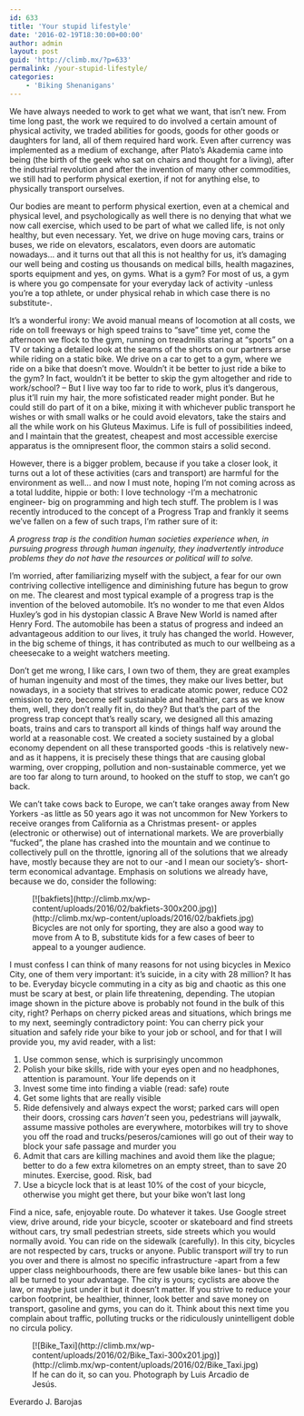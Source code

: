 ```yaml
---
id: 633
title: 'Your stupid lifestyle'
date: '2016-02-19T18:30:00+00:00'
author: admin
layout: post
guid: 'http://climb.mx/?p=633'
permalink: /your-stupid-lifestyle/
categories:
    - 'Biking Shenanigans'
---
```


We have always needed to work to get what we want, that isn’t new. From time long past, the work we required to do involved a certain amount of physical activity, we traded abilities for goods, goods for other goods or daughters for land, all of them required hard work. Even after currency was implemented as a medium of exchange, after Plato’s Akademia came into being (the birth of the geek who sat on chairs and thought for a living), after the industrial revolution and after the invention of many other commodities, we still had to perform physical exertion, if not for anything else, to physically transport ourselves.

Our bodies are meant to perform physical exertion, even at a chemical and physical level, and psychologically as well there is no denying that what we now call exercise, which used to be part of what we called life, is not only healthy, but even necessary. Yet, we drive on huge moving cars, trains or buses, we ride on elevators, escalators, even doors are automatic nowadays… and it turns out that all this is not healthy for us, it’s damaging our well being and costing us thousands on medical bills, health magazines, sports equipment and yes, on gyms. What is a gym? For most of us, a gym is where you go compensate for your everyday lack of activity -unless you’re a top athlete, or under physical rehab in which case there is no substitute-.

It’s a wonderful irony: We avoid manual means of locomotion at all costs, we ride on toll freeways or high speed trains to “save” time yet, come the afternoon we flock to the gym, running on treadmills staring at “sports” on a TV or taking a detailed look at the seams of the shorts on our partners arse while riding on a static bike. We drive on a car to get to a gym, where we ride on a bike that doesn’t move. Wouldn’t it be better to just ride a bike to the gym? In fact, wouldn’t it be better to skip the gym altogether and ride to work/school? – But I live way too far to ride to work, plus it’s dangerous, plus it’ll ruin my hair, the more sofisticated reader might ponder. But he could still do part of it on a bike, mixing it with whichever public transport he wishes or with small walks or he could avoid elevators, take the stairs and all the while work on his Gluteus Maximus. Life is full of possibilities indeed, and I maintain that the greatest, cheapest and most accessible exercise apparatus is the omnipresent floor, the common stairs a solid second.

However, there is a bigger problem, because if you take a closer look, it turns out a lot of these activities (cars and transport) are harmful for the environment as well… and now I must note, hoping I’m not coming across as a total luddite, hippie or both: I love technology -I’m a mechatronic engineer- big on programming and high tech stuff. The problem is I was recently introduced to the concept of a Progress Trap and frankly it seems we’ve fallen on a few of such traps, I’m rather sure of it:

*A progress trap is the condition human societies experience when, in pursuing progress through human ingenuity, they inadvertently introduce problems they do not have the resources or political will to solve.*

I’m worried, after familiarizing myself with the subject, a fear for our own contriving collective intelligence and diminishing future has begun to grow on me. The clearest and most typical example of a progress trap is the invention of the beloved automobile. It’s no wonder to me that even Aldos Huxley’s god in his dystopian classic A Brave New World is named after Henry Ford. The automobile has been a status of progress and indeed an advantageous addition to our lives, it truly has changed the world. However, in the big scheme of things, it has contributed as much to our wellbeing as a cheesecake to a weight watchers meeting.

Don’t get me wrong, I like cars, I own two of them, they are great examples of human ingenuity and most of the times, they make our lives better, but nowadays, in a society that strives to eradicate atomic power, reduce CO2 emission to zero, become self sustainable and healthier, cars as we know them, well, they don’t really fit in, do they? But that’s the part of the progress trap concept that’s really scary, we designed all this amazing boats, trains and cars to transport all kinds of things half way around the world at a reasonable cost. We created a society sustained by a global economy dependent on all these transported goods -this is relatively new- and as it happens, it is precisely these things that are causing global warming, over cropping, pollution and non-sustainable commerce, yet we are too far along to turn around, to hooked on the stuff to stop, we can’t go back.

We can’t take cows back to Europe, we can’t take oranges away from New Yorkers -as little as 50 years ago it was not uncommon for New Yorkers to receive oranges from California as a Christmas present- or apples (electronic or otherwise) out of international markets. We are proverbially “fucked”, the plane has crashed into the mountain and we continue to collectively pull on the throttle, ignoring all of the solutions that we already have, mostly because they are not to our -and I mean our society’s- short-term economical advantage. Emphasis on solutions we already have, because we do, consider the following:

<figure aria-describedby="caption-attachment-635" class="wp-caption aligncenter" id="attachment_635" style="width: 422px">[![bakfiets](http://climb.mx/wp-content/uploads/2016/02/bakfiets-300x200.jpg)](http://climb.mx/wp-content/uploads/2016/02/bakfiets.jpg)<figcaption class="wp-caption-text" id="caption-attachment-635">Bicycles are not only for sporting, they are also a good way to move from A to B, substitute kids for a few cases of beer to appeal to a younger audience.</figcaption></figure>I must confess I can think of many reasons for not using bicycles in Mexico City, one of them very important: it’s suicide, in a city with 28 million? It has to be. Everyday bicycle commuting in a city as big and chaotic as this one must be scary at best, or plain life threatening, depending. The utopian image shown in the picture above is probably not found in the bulk of this city, right? Perhaps on cherry picked areas and situations, which brings me to my next, seemingly contradictory point: You can cherry pick your situation and safely ride your bike to your job or school, and for that I will provide you, my avid reader, with a list:

1. Use common sense, which is surprisingly uncommon
2. Polish your bike skills, ride with your eyes open and no headphones, attention is paramount. Your life depends on it
3. Invest some time into finding a viable (read: safe) route
4. Get some lights that are really visible
5. Ride defensively and always expect the worst; parked cars will open their doors, crossing cars *haven’t* seen you, pedestrians will jaywalk, assume massive potholes are everywhere, motorbikes will try to shove you off the road and trucks/peseros/camiones will go out of their way to block your safe passage and murder you
6. Admit that cars are killing machines and avoid them like the plague; better to do a few extra kilometres on an empty street, than to save 20 minutes. Exercise, good. Risk, bad
7. Use a bicycle lock that is at least 10% of the cost of your bicycle, otherwise you might get there, but your bike won’t last long

Find a nice, safe, enjoyable route. Do whatever it takes. Use Google street view, drive around, ride your bicycle, scooter or skateboard and find streets without cars, try small pedestrian streets, side streets which you would normally avoid. You can ride on the sidewalk (carefully). In this city, bicycles are not respected by cars, trucks or anyone. Public transport *will* try to run you over and there is almost no specific infrastructure -apart from a few upper class neighbourhoods, there are few usable bike lanes- but this can all be turned to your advantage. The city is yours; cyclists are above the law, or maybe just under it but it doesn’t matter. If you strive to reduce your carbon footprint, be healthier, thinner, look better and save money on transport, gasoline and gyms, you can do it. Think about this next time you complain about traffic, polluting trucks or the ridiculously unintelligent doble no circula policy.

<figure aria-describedby="caption-attachment-634" class="wp-caption aligncenter" id="attachment_634" style="width: 402px">[![Bike_Taxi](http://climb.mx/wp-content/uploads/2016/02/Bike_Taxi-300x201.jpg)](http://climb.mx/wp-content/uploads/2016/02/Bike_Taxi.jpg)<figcaption class="wp-caption-text" id="caption-attachment-634">If he can do it, so can you. Photograph by Luis Arcadio de Jesús.</figcaption></figure>Everardo J. Barojas
